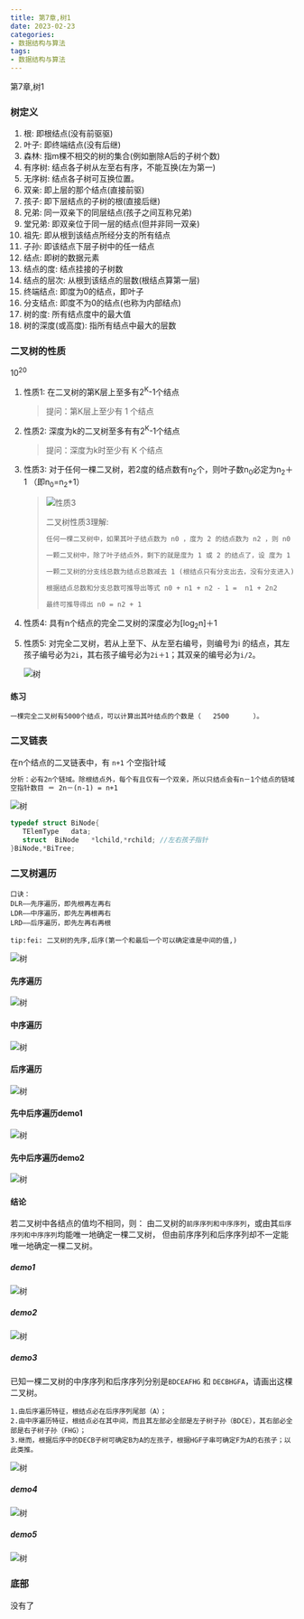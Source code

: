 ```yaml
---
title: 第7章,树1
date: 2023-02-23
categories: 
- 数据结构与算法
tags:
- 数据结构与算法
---
```

第7章,树1

<!-- more -->

### 树定义

1. 根: 即根结点(没有前驱驱)
2. 叶子: 即终端结点(没有后继)
3. 森林: 指m棵不相交的树的集合(例如删除A后的子树个数)
4. 有序树: 结点各子树从左至右有序，不能互换(左为第一)
5. 无序树: 结点各子树可互换位置。
6. 双亲:  即上层的那个结点(直接前驱)
7. 孩子:  即下层结点的子树的根(直接后继)
8. 兄弟:  同一双亲下的同层结点(孩子之间互称兄弟)
9. 堂兄弟: 即双亲位于同一层的结点(但并非同一双亲)
10. 祖先: 即从根到该结点所经分支的所有结点
11. 子孙: 即该结点下层子树中的任一结点
12. 结点: 即树的数据元素
13. 结点的度: 结点挂接的子树数
14. 结点的层次:  从根到该结点的层数(根结点算第一层)
15. 终端结点: 即度为0的结点，即叶子
16. 分支结点: 即度不为0的结点(也称为内部结点)
17. 树的度: 所有结点度中的最大值
18. 树的深度(或高度): 指所有结点中最大的层数

### 二叉树的性质

 $10^{20}$

1. 性质1: 在二叉树的第K层上至多有2<sup>K</sup>-1个结点

   > 提问：第K层上至少有  1   个结点

2. 性质2: 深度为k的二叉树至多有有2<sup>K</sup>-1个结点

   > 提问：深度为k时至少有   K  个结点

3. 性质3: 对于任何一棵二叉树，若2度的结点数有n<sub>2</sub>个，则叶子数n<sub>0</sub>必定为n<sub>2</sub>＋1 （即n<sub>0</sub>=n<sub>2</sub>+1）

   > ![性质3](./algorithm_img/alg_d_01.png)
   >
   > 二叉树性质3理解:
   >
   > ```html
   > 任何一棵二叉树中，如果其叶子结点数为 n0 ，度为 2 的结点数为 n2 ，则 n0 = n2 + 1
   > 
   > 一颗二叉树中，除了叶子结点外，剩下的就是度为 1 或 2 的结点了，设 度为 1 的结点数为 n1 ，则二叉树结点总数为 n = n0 + n1 + n2 
   > 
   > 一颗二叉树的分支线总数为结点总数减去 1 (根结点只有分支出去，没有分支进入)， 分支总数代数表达式为 n - 1 = n1 + 2n2 
   > 
   > 根据结点总数和分支总数可推导出等式 n0 + n1 + n2 - 1 =  n1 + 2n2 
   > 
   > 最终可推导得出 n0 = n2 + 1 
   > ```
   >
   > 

4. 性质4: 具有n个结点的完全二叉树的深度必为[log<sub>2</sub>n]＋1

5. 性质5: 对完全二叉树，若从上至下、从左至右编号，则编号为i 的结点，其左孩子编号必为`2i`，其右孩子编号必为`2i＋1`；其双亲的编号必为`i/2`。

   ![树](./algorithm_img/alg_d_02.png)

#### 练习

```html
一棵完全二叉树有5000个结点，可以计算出其叶结点的个数是（   2500      ）。 

```





### 二叉链表

在n个结点的二叉链表中，有  `n+1` 个空指针域

```html
分析：必有2n个链域。除根结点外，每个有且仅有一个双亲，所以只结点会有n－1个结点的链域存放指针，指向非空子女结点。
空指针数目 ＝ 2n－(n-1) = n+1

```

![树](./algorithm_img/alg_d_03.png)

```c
typedef struct BiNode{
   TElemType   data;
   struct  BiNode   *lchild,*rchild; //左右孩子指针
}BiNode,*BiTree; 
```

### 二叉树遍历

```
口诀：
DLR——先序遍历，即先根再左再右
LDR——中序遍历，即先左再根再右
LRD——后序遍历，即先左再右再根

tip:fei: 二叉树的先序,后序(第一个和最后一个可以确定谁是中间的值,)
```

![树](./algorithm_img/alg_d_04.png)

#### 先序遍历

![树](./algorithm_img/alg_d_05.png)

#### 中序遍历

![树](./algorithm_img/alg_d_05_2.png)

#### 后序遍历

![树](./algorithm_img/alg_d_05_3.png)

#### 先中后序遍历demo1

![树](./algorithm_img/alg_d_05_4.png)



#### 先中后序遍历demo2

![树](./algorithm_img/alg_d_05_5.png)

#### 结论

若二叉树中各结点的值均不相同，则：
由二叉树的`前序序列和中序序列`，或由其`后序序列和中序序列`均能唯一地确定一棵二叉树，
但由前序序列和后序序列却不一定能唯一地确定一棵二叉树。 

##### demo1

![树](./algorithm_img/alg_d_05_6.png)

##### demo2

![树](./algorithm_img/alg_d_05_7.png)

##### demo3

已知一棵二叉树的中序序列和后序序列分别是`BDCEAFHG` 和 `DECBHGFA`，请画出这棵二叉树。

```wiki
1.由后序遍历特征，根结点必在后序序列尾部（A）；
2.由中序遍历特征，根结点必在其中间，而且其左部必全部是左子树子孙（BDCE），其右部必全部是右子树子孙（FHG）；
3.继而，根据后序中的DECB子树可确定B为A的左孩子，根据HGF子串可确定F为A的右孩子；以此类推。

```

![树](./algorithm_img/alg_d_05_8.png)

##### demo4

![树](./algorithm_img/alg_d_05_9.png)

##### demo5

![树](./algorithm_img/alg_d_05_10.png)





### 底部

没有了























